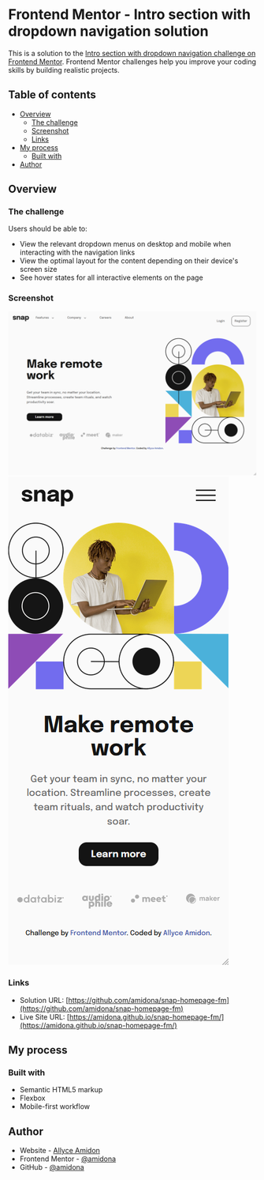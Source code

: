 # Frontend Mentor - Intro section with dropdown navigation solution

This is a solution to the [Intro section with dropdown navigation challenge on Frontend Mentor](https://www.frontendmentor.io/challenges/intro-section-with-dropdown-navigation-ryaPetHE5). Frontend Mentor challenges help you improve your coding skills by building realistic projects. 

## Table of contents

- [Overview](#overview)
  - [The challenge](#the-challenge)
  - [Screenshot](#screenshot)
  - [Links](#links)
- [My process](#my-process)
  - [Built with](#built-with)
- [Author](#author)

## Overview

### The challenge

Users should be able to:

- View the relevant dropdown menus on desktop and mobile when interacting with the navigation links
- View the optimal layout for the content depending on their device's screen size
- See hover states for all interactive elements on the page

### Screenshot

![Desktop Screenshot](./images/desktop-screenshot.png)
![Mobile Screenshot](./images/mobile-screenshot.png)


### Links

- Solution URL: [https://github.com/amidona/snap-homepage-fm](https://github.com/amidona/snap-homepage-fm)
- Live Site URL: [https://amidona.github.io/snap-homepage-fm/](https://amidona.github.io/snap-homepage-fm/)

## My process

### Built with

- Semantic HTML5 markup
- Flexbox
- Mobile-first workflow

## Author

- Website - [Allyce Amidon](https://allyceamidon.com/)
- Frontend Mentor - [@amidona](https://www.frontendmentor.io/profile/amidona)
- GitHub - [@amidona](https://github.com/amidona)

